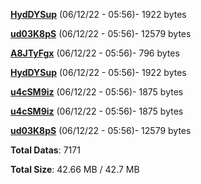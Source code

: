 [**HydDYSup**](/data/HydDYSup.txt) (06/12/22 - 05:56)- 1922 bytes

[**ud03K8pS**](/data/ud03K8pS.txt) (06/12/22 - 05:56)- 12579 bytes

[**A8JTyFgx**](/data/A8JTyFgx.txt) (06/12/22 - 05:56)- 796 bytes

[**HydDYSup**](/data/HydDYSup.txt) (06/12/22 - 05:56)- 1922 bytes

[**u4cSM9iz**](/data/u4cSM9iz.txt) (06/12/22 - 05:56)- 1875 bytes

[**u4cSM9iz**](/data/u4cSM9iz.txt) (06/12/22 - 05:56)- 1875 bytes

[**ud03K8pS**](/data/ud03K8pS.txt) (06/12/22 - 05:56)- 12579 bytes

**Total Datas**: 7171

**Total Size**: 42.66 MB / 42.7 MB